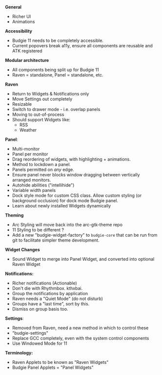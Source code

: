 
**General**

 - Richer UI
 - Animations

**Accessibility**

 - Budgie 11 needs to be completely accessible.
 - Current popovers break a11y, ensure all components are reusable and ATK registered

**Modular architecture**

 - All components being split up for Budgie 11
 - Raven = standalone, Panel = standalone, etc.

**Raven**

 - Return to Widgets & Notifications only
 - Move Settings out completely
 - Resizable
 - Switch to drawer mode - i.e. overlap panels
 - Moving to out-of-process
 - Should support Widgets like:
    - RSS
    - Weather

**Panel**:

 - Multi-monitor
 - Panel per monitor
 - Drag reordering of widgets, with highlighting + animations.
 - Method to lockdown a panel.
 - Panels permitted on *any* edge.
 - Ensure panel never blocks window dragging between vertically arranged monitors.
 - Autohide abilities ("intellihide")
 - Variable width panels
 - Dock style mode for custom CSS class. Allow custom styling (or background occlusion) for dock mode Budgie panel.
 - Learn about newly installed Widgets dynamically

**Theming**

 - Arc Styling will move back into the arc-gtk-theme repo
 - 11 Styling to be different ?
 - Add a new "budgie-widget-factory" to `budgie-core` that can be run from git to facilitate simpler theme development.

**Widget Changes**

 - Sound Widget to merge into Panel Widget, and converted into optional Raven Widget

**Notifications:**

 - Richer notifications (Actionable)
 - Don't die with Rhythmbox. kthxbai.
 - Group the notifications by application
 - Raven needs a "Quiet Mode" (do not disturb)
 - Groups have a "last time", sort by this.
 - Dismiss on group basis too.

**Settings**:

 - Removed from Raven, need a new method in which to control these
 - "budgie-settings"
 - Replace GCC completely, even with the system control components
 - Use Windowed Mode for 11

**Terminology:**

 - Raven Applets to be known as "Raven Widgets"
 - Budgie Panel Applets = "Panel Widgets"

